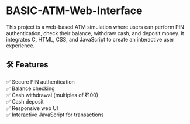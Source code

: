 # BASIC-ATM-Web-Interface

This project is a web-based ATM simulation where users can perform PIN authentication, check their balance, withdraw cash, and deposit money. It integrates C, HTML, CSS, and JavaScript to create an interactive user experience.

## 🛠 Features

✅ Secure PIN authentication  
✅ Balance checking  
✅ Cash withdrawal (multiples of ₹100)  
✅ Cash deposit  
✅ Responsive web UI  
✅ Interactive JavaScript for transactions  
